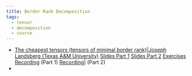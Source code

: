 ```yaml
---
title: Border Rank Decomposition
tags:
  - tensor
  - decomposition
  - course
---
```

- [The cheapest tensors (tensors of minimal border rank)](https://drive.google.com/file/d/1gr9l6-TC1oD7In5aQNHDcmP7H6za74Tr/view?usp=sharing)|[Joseph Landsberg (Texas A&M University)](https://people.tamu.edu/~jml//index.html)
  [Slides Part 1](https://drive.google.com/file/d/19Yvxie228dtGn4s4XJDFjCNbxLoghvj7/view?usp=sharing) [Slides Part 2](https://drive.google.com/file/d/1kV0-dYJsxbjPrMEy_EDqrbDNYEVUTsEN/view?usp=sharing)  [Exercises](https://drive.google.com/file/d/1Oe-qWPZbyQ-GMNoviPiT3Ef7PE0c8hLm/view?usp=sharing)  [Recording](https://youtu.be/kiUzk6fglOs) (Part 1)  [Recording](https://youtu.be/nPTqgaPuLAk)| (Part 2)
 - 